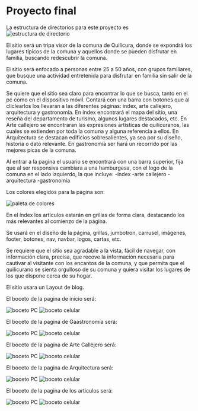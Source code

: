 # Proyecto final

La estructura de directorios para este proyecto es
![estructura de directorio](imagen/directorio.jpg)

El sitio será un tripa visor de la comuna de Quilicura, donde se expondrá los lugares típicos de la comuna y aquellos donde se pueden disfrutar en familia, buscando redescubrir la comuna.

El sitio será enfocado a personas entre 25 a 50 años, con grupos familiares, que busque una actividad entretenida para disfrutar en familia sin salir de la comuna.

Se quiere que el sitio sea claro para encontrar lo que se busca, tanto en el pc como en el dispositivo móvil.
Contará con una barra con botones que al cliclearlos los llevaran a las diferentes páginas: index, arte callejero, arquitectura y gastronomía.
En índex encontrará el mapa del sitio, una reseña del departamento de turismo, algunos lugares destacados, etc.
En Arte callejero se encontraran las expresiones artísticas de quilicuranos, las cuales se extienden por toda la comuna y alguna referencia a ellos.
En Arquitectura se destacan edificios sobresalientes, ya sea por su diseño, historia o dato relevante.
En gastronomía ser hará un recorrido por las mejores picas de la comuna.


Al entrar a la pagina el usuario se encontrará con una barra superior, fija que al ser responsiva cambiara a una hamburgesa, con el logo de la comuna en el lado izquierdo, la que incluye:
-índex
-arte callejero
-arquitectura
-gastronomía

Los colores elegidos para la página son:

![paleta de colores](imagen/paleta.png)

En el índex los artículos estarán en grillas de forma clara, destacando los más relevantes al comienzo de la página.

Se usará en el diseño de la página, grillas, jumbotron, carrusel, imágenes, footer, botones, nav, navbar, logos,  cartas, etc.

Se requiere que el sitio sea agradable a la vista, fácil de navegar, con información clara, precisa, que recove la información necesaria para cautivar al visitante con los encantos de la comuna, y que permita que el quilicurano se sienta orgulloso de su comuna y quiera visitar los lugares de los que dispone cerca de su hogar.

El sitio usara un Layout de blog.

El boceto de la pagina de inicio será:

![boceto PC](imagen/index.jpg)
![boceto celular](imagen/indexcel.jpg)

El boceto de la pagina de Gaastronomía será:

![boceto PC](imagen/gastronomia.jpg)
![boceto celular](imagen/gastronomiacel.jpg)


El boceto de la pagina de Arte Callejero será:

![boceto PC](imagen/arte.jpg)
![boceto celular](imagen/artecel.jpg)

El boceto de la pagina de Arquitectura será:

![boceto PC](imagen/arquitectura.jpg)
![boceto celular](imagen/arquitecturacel.jpg)

El boceto de la pagina de los articulos será:

![boceto PC](imagen/pagina.jpg)
![boceto celular](imagen/paginacel.jpg)




